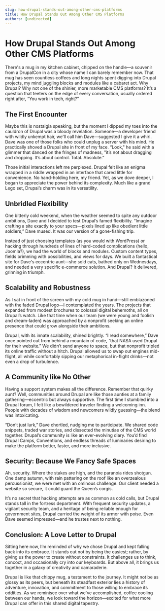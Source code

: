 ```yaml
---
slug: how-drupal-stands-out-among-other-cms-platforms
title: How Drupal Stands Out Among Other CMS Platforms
authors: [undirected]
---
```



# How Drupal Stands Out Among Other CMS Platforms

There's a mug in my kitchen cabinet, chipped on the handle—a souvenir from a DrupalCon in a city whose name I can barely remember now. That mug has seen countless coffees and long nights spent digging into Drupal projects, my mind juggling blocks and modules like a cabaret act. Why Drupal? Why not one of the shinier, more marketable CMS platforms? It’s a question that teeters on the edge of every conversation, usually ordered right after, “You work in tech, right?”

## The First Encounter

Maybe this is nostalgia speaking, but the moment I dipped my toes into the cauldron of Drupal was a bloody revelation. Someone—a developer friend with wildly unkempt hair, we'll call him Dave—suggested I give it a whirl. Dave was one of those folks who could unplug a server with his mind. He practically shoved a Drupal site in front of my face. “Look," he said with a glimmer that danced on the fringes of madness, "it’s not about dragging and dropping. It’s about control. Total. Absolute.”

Those initial interactions left me perplexed. Drupal felt like an enigma wrapped in a riddle wrapped in an interface that cared little for convenience. No hand-holding here, my friend. Yet, as we dove deeper, I began to appreciate the power behind its complexity. Much like a grand Lego set, Drupal’s charm was in its versatility. 

## Unbridled Flexibility

One bitterly cold weekend, when the weather seemed to spite any outdoor ambitions, Dave and I decided to test Drupal’s famed flexibility. “Imagine crafting a site exactly to your specs—pixels lined up like obedient little soldiers,” Dave mused. It was our version of a gone-fishing trip.

Instead of just choosing templates (as you would with WordPress) or hacking through hundreds of lines of hard-coded complications (hello, Joomla?), we had the world of blocks and modules. Custom content types, fields brimming with possibilities, and views for days. We built a fantastical site for Dave's eccentric aunt—she sold cats, bathed only on Wednesdays, and needed a very specific e-commerce solution. And Drupal? It delivered, grinning in triumph.

## Scalability and Robustness

As I sat in front of the screen with my cold mug in hand—still emblazoned with the faded Drupal logo—I contemplated the years. The projects that expanded from modest brochures to colossal digital behemoths, all on Drupal’s watch. Like that time when our team (we were young and foolish and dream-laden) was approached by a nonprofit seeking an online presence that could grow alongside their ambitions.

Drupal, with its innate scalability, shined brightly. “I read somewhere,” Dave once pointed out from behind a mountain of code, “that NASA used Drupal for their website.” We didn’t send anyone to space, but that nonprofit tripled its online traffic without a hitch. Drupal allowed us to swap out engines mid-flight, all while comfortably sipping our metaphorical in-flight drinks—not even a drop of turbulence. 

## A Community like No Other

Having a support system makes all the difference. Remember that quirky aunt? Well, communities around Drupal are like those aunties at a family gathering—eccentric but always supportive. The first time I stumbled into a Drupal forum, I felt like a bewildered traveler finding a welcoming inn. People with decades of wisdom and newcomers wildly guessing—the blend was intoxicating. 

“Don’t just lurk,” Dave chortled, nudging me to participate. We shared code snippets, traded war stories, and dissected the minutiae of the CMS world together. Drupal’s community is like an ever-evolving diary. You’d find Drupal Camps, Conventions, and endless threads of luminaries desiring to make the platform better, faster, and more inclusive. 

## Security: Because We Fancy Safe Spaces

Ah, security. Where the stakes are high, and the paranoia rides shotgun. One damp autumn, with rain pattering on the roof like an overzealous percussionist, we were met with an ominous challenge. Our client needed a website so secure, it could guard the Queen’s corgis.

It’s no secret that hacking attempts are as common as cold calls, but Drupal stands tall in the fortress department. With frequent security updates, a vigilant security team, and a heritage of being reliable enough for government sites, Drupal carried the weight of its armor with poise. Even Dave seemed impressed—and he trustes next to nothing.

## Conclusion: A Love Letter to Drupal

Sitting here now, I’m reminded of why we chose Drupal and kept falling back into its embrace. It stands out not by being the easiest; rather, by giving us the power to create without constraints. It challenges us to think, concoct, and occasionally cry into our keyboards. But above all, it brings us together in a galaxy of creativity and camaraderie.

Drupal is like that chippy mug, a testament to the journey. It might not be as glossy as its peers, but beneath its steadfast exterior lies a history of adventure, innovation, and commitment to those willing to embrace its oddities. As we reminisce over what we've accomplished, coffee cooling between our hands, we look toward the horizon—excited for what more Drupal can offer in this shared digital tapestry.

